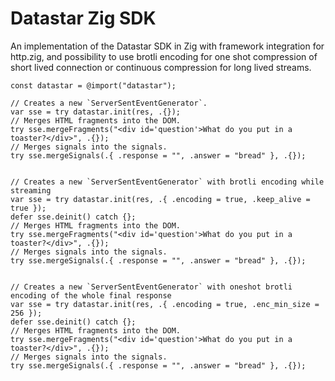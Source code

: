 # Datastar Zig SDK

An implementation of the Datastar SDK in Zig with framework integration for http.zig, and possibility to use brotli encoding for one shot compression of short lived connection or continuous compression for long lived streams.

```zig
const datastar = @import("datastar");

// Creates a new `ServerSentEventGenerator`.
var sse = try datastar.init(res, .{});
// Merges HTML fragments into the DOM.
try sse.mergeFragments("<div id='question'>What do you put in a toaster?</div>", .{});
// Merges signals into the signals.
try sse.mergeSignals(.{ .response = "", .answer = "bread" }, .{});


// Creates a new `ServerSentEventGenerator` with brotli encoding while streaming
var sse = try datastar.init(res, .{ .encoding = true, .keep_alive = true });
defer sse.deinit() catch {};
// Merges HTML fragments into the DOM.
try sse.mergeFragments("<div id='question'>What do you put in a toaster?</div>", .{});
// Merges signals into the signals.
try sse.mergeSignals(.{ .response = "", .answer = "bread" }, .{});


// Creates a new `ServerSentEventGenerator` with oneshot brotli encoding of the whole final response
var sse = try datastar.init(res, .{ .encoding = true, .enc_min_size = 256 });
defer sse.deinit() catch {};
// Merges HTML fragments into the DOM.
try sse.mergeFragments("<div id='question'>What do you put in a toaster?</div>", .{});
// Merges signals into the signals.
try sse.mergeSignals(.{ .response = "", .answer = "bread" }, .{});

```
